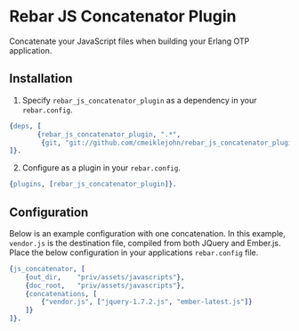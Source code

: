 # Rebar JS Concatenator Plugin

Concatenate your JavaScript files when building your Erlang OTP
application.

## Installation

1. Specify ```rebar_js_concatenator_plugin``` as a dependency in your
   ```rebar.config```.

```erlang
{deps, [
       {rebar_js_concatenator_plugin, ".*",
        {git, "git://github.com/cmeiklejohn/rebar_js_concatenator_plugin.git", {branch, "master"}}}
]}.
```

2. Configure as a plugin in your ```rebar.config```.

```erlang
{plugins, [rebar_js_concatenator_plugin]}.
```

## Configuration

Below is an example configuration with one concatenation.  In this example, ```vendor.js``` is the destination file, compiled from both JQuery and Ember.js.  Place the below configuration in your applications ```rebar.config``` file.

```erlang
{js_concatenator, [
    {out_dir,    "priv/assets/javascripts"},
    {doc_root,   "priv/assets/javascripts"},
    {concatenations, [
        {"vendor.js", ["jquery-1.7.2.js", "ember-latest.js"]}
    ]}
]}.
```
